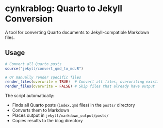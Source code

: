 # cynkrablog: Quarto to Jekyll Conversion

A tool for converting Quarto documents to Jekyll-compatible Markdown files.

## Usage

```r
# Convert all Quarto posts
source("jekyll/convert_qmd_to_md.R")

# Or manually render specific files
render_files(overwrite = TRUE)  # Convert all files, overwriting existing output
render_files(overwrite = FALSE) # Skip files that already have output
```

The script automatically:
- Finds all Quarto posts (`index.qmd` files) in the `posts/` directory
- Converts them to Markdown
- Places output in `jekyll/markdown_output/posts/`
- Copies results to the blog directory
